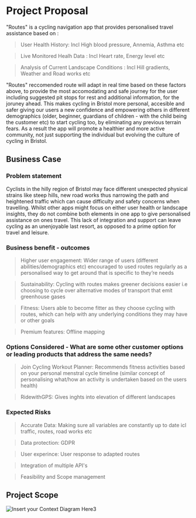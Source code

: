 # Project Proposal
"Routes" is a cycling navigation app that provides personalised travel assistance based on :

 > User Health History: Incl High blood pressure, Annemia, Asthma etc

 > Live Monitored Healh Data : Incl Heart rate, Energy level etc

 > Analysis of Current Landscape Conditions : Incl Hill gradients, Weather and Road works etc

"Routes" reccomended route will adapt in real time based on these factors above, to provide the most accomodating and safe journey for the user including suggested pit stops for rest and additional information, for the joruney ahead. This makes cycling in Bristol more personal, accesible and safer giving our users a new confidence and empowering others in different demographics (older, beginner, guardians of children - with the child being the customer etc) to start cycling too, by eliminating any previous terrain fears. As a result the app will promote a healthier and more active community, not just supporting the individual but evolving the culture of cycling in Bristol.

## Business Case

### Problem statement
Cyclists in the hilly region of Bristol may face different unexpected physical strains like steep hills, new road works thus narrowing the path and heightened traffic which can cause difficulty and safety concerns when travelling. Whilst other apps might focus on either user health or landscape insights, they do not combine both elements in one app to give personalised assistance on ones travel. This lack of integration and support can leave cycling as an unenjoyable last resort, as opposed to a prime option for travel and leisure.

### Business benefit - outcomes
> Higher user engagement: Wider range of users (different abilities/demographics etc) encouraged to used routes regularly as a personalised way to get around that is specific to they’re needs

> Sustainability: Cycling with routes makes greener decisions easier i.e choosing to cycle over  alternative modes of transport that emit greenhouse gases

> Fitness: Users able to become fitter as they choose cycling with routes, which can help with any underlying conditions they may have or other goals 

> Premium features: Offline mapping 


### Options Considered - What are some other customer options or leading products that address the same needs?
> Join Cycling Workout Planner: Recommends fitness activities based on your personal menstral cycle timeline (similar concept of personalising what/how an activity is undertaken based on the users health)

> RidewithGPS: Gives inghts into elevation of different landscapes 

### Expected Risks
> Accurate Data: Making sure all variables are constantly up to date icl traffic, routes, road works etc

> Data protection: GDPR

> User experince: User response to adapted routes 

> Integration of multiple API's 

> Feasibility and Scope management  

## Project Scope


![Insert your Context Diagram Here](images/context.png)3



